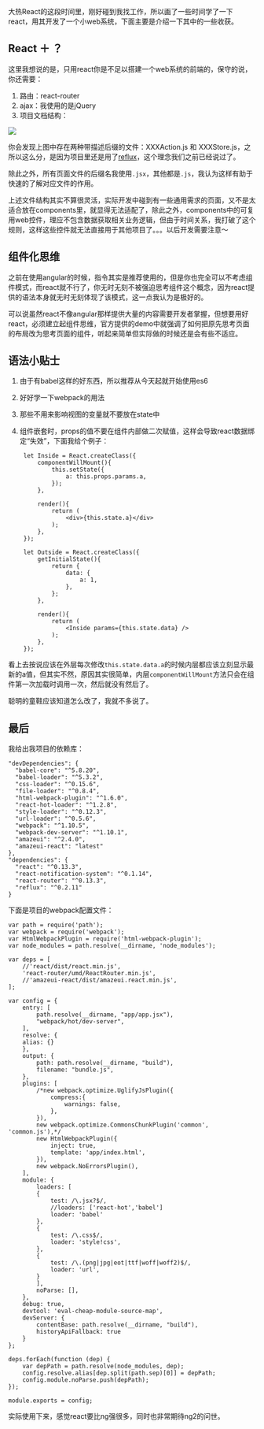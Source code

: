 大热React的这段时间里，刚好碰到我找工作，所以画了一些时间学了一下react，用其开发了一个小web系统，下面主要是介绍一下其中的一些收获。


React ＋ ？ 
---
这里我想说的是，只用react你是不足以搭建一个web系统的前端的，保守的说，你还需要：

1. 路由：react-router
2. ajax：我使用的是jQuery
3. 项目文档结构：

![](http://pic.yupoo.com/kazaff/EU3r7OaO/pa2RS.jpg)

你会发现上图中存在两种带描述后缀的文件：XXXAction.js 和 XXXStore.js，之所以这么分，是因为项目里还是用了[reflux](http://blog.kazaff.me/2015/05/24/React%E5%92%8Cflux%E5%88%9D%E5%B0%9D%E5%BF%83%E5%BE%97/)，这个理念我们之前已经说过了。

除此之外，所有页面文件的后缀名我使用`.jsx`，其他都是`.js`，我认为这样有助于快速的了解对应文件的作用。


上述文件结构其实不算很灵活，实际开发中碰到有一些通用需求的页面，又不是太适合放在components里，就显得无法适配了，除此之外，components中的可复用web控件，理应不包含数据获取相关业务逻辑，但由于时间关系，我打破了这个规则，这样这些控件就无法直接用于其他项目了。。。以后开发需要注意～


组件化思维
---

之前在使用angular的时候，指令其实是推荐使用的，但是你也完全可以不考虑组件模式，而react就不行了，你无时无刻不被强迫思考组件这个概念，因为react提供的语法本身就无时无刻体现了该模式，这一点我认为是极好的。

可以说虽然react不像angular那样提供大量的内容需要开发者掌握，但想要用好react，必须建立起组件思维，官方提供的demo中就强调了如何把原先思考页面的布局改为思考页面的组件，听起来简单但实际做的时候还是会有些不适应。


语法小贴士
---

1. 由于有babel这样的好东西，所以推荐从今天起就开始使用es6
2. 好好学一下webpack的用法
3. 那些不用来影响视图的变量就不要放在state中
4. 组件嵌套时，props的值不要在组件内部做二次赋值，这样会导致react数据绑定“失效”，下面我给个例子：

		let Inside = React.createClass({
  			componentWillMount(){
    			this.setState({
      				a: this.props.params.a,
    			});
  			},
  
  			render(){
    			return (
      				<div>{this.state.a}</div>
    			);
  			},
		});

		let Outside = React.createClass({
  			getInitialState(){
    			return {
      				data: {
        				a: 1,
      				},
    			};
  			},
  
  			render(){
    			return (
      				<Inside params={this.state.data} />
    			);
  			},
		});

看上去按说应该在外层每次修改`this.state.data.a`的时候内层都应该立刻显示最新的a值，但其实不然，原因其实很简单，内层`componentWillMount`方法只会在组件第一次加载时调用一次，然后就没有然后了。

聪明的童鞋应该知道怎么改了，我就不多说了。




最后
---

我给出我项目的依赖库：

	"devDependencies": {
      "babel-core": "^5.8.20",
      "babel-loader": "^5.3.2",
      "css-loader": "^0.15.6",
      "file-loader": "^0.8.4",
      "html-webpack-plugin": "^1.6.0",
      "react-hot-loader": "^1.2.8",
      "style-loader": "^0.12.3",
      "url-loader": "^0.5.6",
      "webpack": "^1.10.5",
      "webpack-dev-server": "^1.10.1",
      "amazeui": "^2.4.0",
      "amazeui-react": "latest"
   	},
    "dependencies": {
      "react": "^0.13.3",
      "react-notification-system": "^0.1.14",
      "react-router": "^0.13.3",
      "reflux": "^0.2.11"
    }
    
下面是项目的webpack配置文件：

	var path = require('path');
	var webpack = require('webpack');
	var HtmlWebpackPlugin = require('html-webpack-plugin');
	var node_modules = path.resolve(__dirname, 'node_modules');
	
	var deps = [
  		//'react/dist/react.min.js',
  		'react-router/umd/ReactRouter.min.js',
  		//'amazeui-react/dist/amazeui.react.min.js',
	];

	var config = {
  		entry: [
    		path.resolve(__dirname, "app/app.jsx"),
    		"webpack/hot/dev-server",
  		],
  		resolve: {
    	alias: {}
  		},
  		output: {
    		path: path.resolve(__dirname, "build"),
    		filename: "bundle.js",
  		},
  		plugins: [
    		/*new webpack.optimize.UglifyJsPlugin({
      			compress:{
        			warnings: false,
      			},
    		}),
    		new webpack.optimize.CommonsChunkPlugin('common', 'common.js'),*/
    		new HtmlWebpackPlugin({
      			inject: true,
      			template: 'app/index.html',
    		}),
    		new webpack.NoErrorsPlugin(),
  		],
  		module: {
    		loaders: [
      		{
        		test: /\.jsx?$/,
        		//loaders: ['react-hot','babel']
        		loader: 'babel'
      		},
      		{
        		test: /\.css$/,
        		loader: 'style!css',
      		},
      		{
        		test: /\.(png|jpg|eot|ttf|woff|woff2)$/,
        		loader: 'url',
      		}
    		],
    		noParse: [],
  		},
  		debug: true,
  		devtool: 'eval-cheap-module-source-map',
  		devServer: {
    		contentBase: path.resolve(__dirname, "build"),
    		historyApiFallback: true
  		}
	};

	deps.forEach(function (dep) {
  		var depPath = path.resolve(node_modules, dep);
  		config.resolve.alias[dep.split(path.sep)[0]] = depPath;
  		config.module.noParse.push(depPath);
	});

	module.exports = config;


实际使用下来，感觉react要比ng强很多，同时也非常期待ng2的问世。
